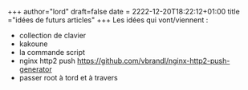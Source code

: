 +++
author="lord"
draft=false
date = 2222-12-20T18:22:12+01:00
title ="idées de futurs articles"
+++
Les idées qui vont/viennent :

  - collection de clavier
  - kakoune
  - la commande script
  - nginx http2 push https://github.com/vbrandl/nginx-http2-push-generator
  - passer root à tord et à travers
